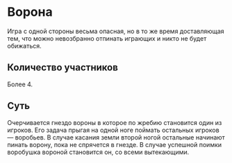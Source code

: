 # Ворона

Игра с одной стороны весьма опасная, но в то же время доставляющая тем, что можно невозбранно отпинать играющих и никто не будет обижаться.

## Количество участников

Более 4.

## Суть

Очерчивается гнездо вороны в которое по жребию становится один из игроков. Его задача прыгая на одной ноге поймать остальных игроков — воробьев. В случае касания земли второй ногой остальные начинают пинать ворону, пока не спрячется в гнезде. В случае успешной поимки воробушка вороной становится он, со всеми вытекающими.
